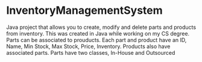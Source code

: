 # InventoryManagementSystem
Java project that allows you to create, modify and delete parts and products from inventory.
This was created in Java while working on my CS degree. Parts can be associated to prouducts.
Each part and product have an ID, Name, Min Stock, Max Stock, Price, Inventory.
Products also have associated parts.
Parts have two classes, In-House and Outsourced

